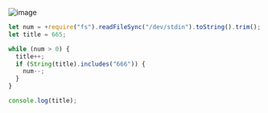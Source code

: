![image](https://github.com/ssc9811/algorithm/assets/39263149/0126ab80-7b61-42e1-979c-b55afa1b951e)

```javascript
let num = +require("fs").readFileSync("/dev/stdin").toString().trim();
let title = 665;

while (num > 0) {
  title++;
  if (String(title).includes("666")) {
    num--;
  }
}

console.log(title);
```
